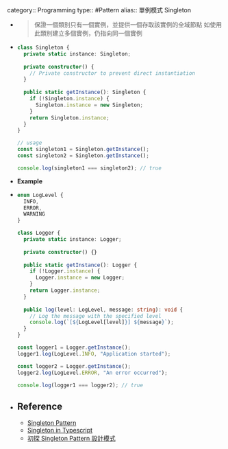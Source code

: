 category:: Programming
type:: #Pattern
alias:: 單例模式 Singleton

- > 保證一個類別只有一個實例，並提供一個存取該實例的全域節點
  如使用此類別建立多個實例，仍指向同一個實例
- ```ts
  class Singleton {
    private static instance: Singleton;
    
    private constructor() {
      // Private constructor to prevent direct instantiation
    }
    
    public static getInstance(): Singleton {
      if (!Singleton.instance) {
        Singleton.instance = new Singleton;
      }
      return Singleton.instance;
    }
  }
  
  // usage
  const singleton1 = Singleton.getInstance();
  const singleton2 = Singleton.getInstance();
  
  console.log(singleton1 === singleton2); // true
  ```
- **Example**
- ```ts
  enum LogLevel {
    INFO,
    ERROR,
    WARNING
  }
  
  class Logger {
    private static instance: Logger;
    
    private constructor() {}
    
    public static getInstance(): Logger {
      if (!Logger.instance) {
        Logger.instance = new Logger;
      }
      return Logger.instance;
    }
    
    public log(level: LogLevel, message: string): void {
      // Log the message with the specified level
      console.log(`[${LogLevel[level]}] ${message}`);
    }
  }
  
  const logger1 = Logger.getInstance();
  logger1.log(LogLevel.INFO, "Application started");
  
  const logger2 = Logger.getInstance();
  logger2.log(LogLevel.ERROR, "An error occurred");
  
  console.log(logger1 === logger2); // true
  ```
- ## Reference
	- [Singleton Pattern](https://www.patterns.dev/vanilla/singleton-pattern)
	- [Singleton in Typescript](https://refactoring.guru/design-patterns/singleton/typescript/example)
	- [初探 Singleton Pattern 設計模式](https://muki.tw/introduction-singleton-design-pattern/)